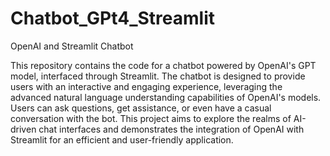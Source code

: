 # Chatbot_GPt4_Streamlit

OpenAI and Streamlit Chatbot

This repository contains the code for a chatbot powered by OpenAI's GPT model, interfaced through Streamlit. The chatbot is designed to provide users with an interactive and engaging experience, leveraging the advanced natural language understanding capabilities of OpenAI's models. Users can ask questions, get assistance, or even have a casual conversation with the bot. This project aims to explore the realms of AI-driven chat interfaces and demonstrates the integration of OpenAI with Streamlit for an efficient and user-friendly application.

